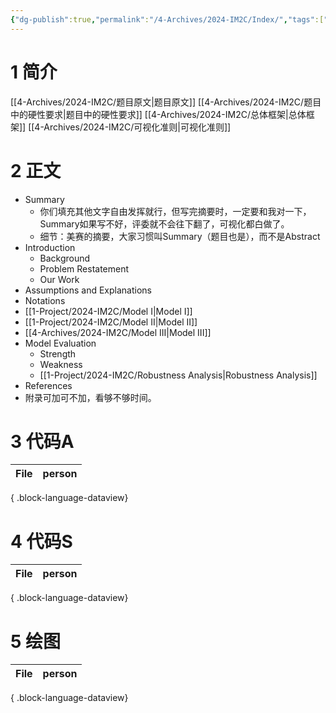```yaml
---
{"dg-publish":true,"permalink":"/4-Archives/2024-IM2C/Index/","tags":["gardenEntry"]}
---
```


# 1 简介
[[4-Archives/2024-IM2C/题目原文\|题目原文]]
[[4-Archives/2024-IM2C/题目中的硬性要求\|题目中的硬性要求]]
[[4-Archives/2024-IM2C/总体框架\|总体框架]]
[[4-Archives/2024-IM2C/可视化准则\|可视化准则]]
# 2 正文
- Summary
	- 你们填充其他文字自由发挥就行，但写完摘要时，一定要和我对一下，Summary如果写不好，评委就不会往下翻了，可视化都白做了。
	- 细节：美赛的摘要，大家习惯叫Summary（题目也是），而不是Abstract
- Introduction
	- Background
	- Problem Restatement
	- Our Work
- Assumptions and Explanations
- Notations
- [[1-Project/2024-IM2C/Model I\|Model I]]
- [[1-Project/2024-IM2C/Model II\|Model II]]
- [[4-Archives/2024-IM2C/Model III\|Model III]]
- Model Evaluation
	- Strength
	- Weakness
	- [[1-Project/2024-IM2C/Robustness Analysis\|Robustness Analysis]]
- References
- 附录可加可不加，看够不够时间。
# 3 代码A
| File | person |
| ---- | ------ |

{ .block-language-dataview}
# 4 代码S
| File | person |
| ---- | ------ |

{ .block-language-dataview}
# 5 绘图
| File | person |
| ---- | ------ |

{ .block-language-dataview}
